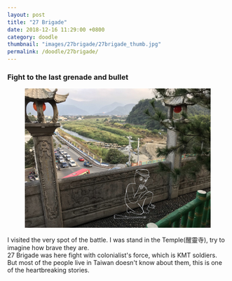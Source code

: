```yaml
---
layout: post
title: "27 Brigade"
date: 2018-12-16 11:29:00 +0800
category: doodle
thumbnail: "images/27brigade/27brigade_thumb.jpg"
permalink: /doodle/27brigade/
---
```

### Fight to the last grenade and bullet
<figure><img src="../images/27brigade/27brigade.jpg"></figure>
I visited the very spot of the battle. I was stand in the Temple(醒靈寺), try to imagine how brave they are.<br/>27 Brigade was here fight with colonialist's force, which is KMT soldiers.<br/>But most of the people live in Taiwan doesn't know about them, this is one of the heartbreaking stories.<br/>